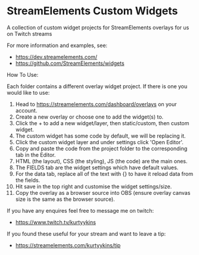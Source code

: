# StreamElements Custom Widgets

A collection of custom widget projects for StreamElements overlays for us on Twitch streams

For more information and examples, see:
- https://dev.streamelements.com/
- https://github.com/StreamElements/widgets

How To Use:

Each folder contains a different overlay widget project. If there is one you would like to use:

1. Head to https://streamelements.com/dashboard/overlays on your account.
2. Create a new overlay or choose one to add the widget(s) to.
3. Click the + to add a new widget/layer, then static/custom, then custom widget.
4. The custom widget has some code by default, we will be replacing it.
5. Click the custom widget layer and under settings click 'Open Editor'.
6. Copy and paste the code from the project folder to the corresponding tab in the Editor.
7. HTML (the layout), CSS (the styling), JS (the code) are the main ones.
8. The FIELDS tab are the widget settings which have default values.
9. For the data tab, replace all of the text with {} to have it reload data from the fields.
10. Hit save in the top right and customise the widget settings/size.
11. Copy the overlay as a browser source into OBS (ensure overlay canvas size is the same as the browser source).


If you have any enquires feel free to message me on twitch:
- https://www.twitch.tv/kurtyykins

If you found these useful for your stream and want to leave a tip:
- https://streamelements.com/kurtyykins/tip
